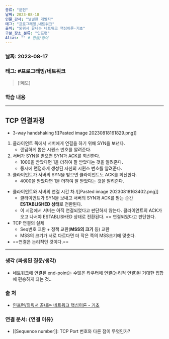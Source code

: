 ```yaml
---
종류: "문헌"
날짜: 2023-08-18
인물_강사: "널널한 개발자"
태그: "프로그래밍,네트워크"
출처: "외워서 끝내는 네트워크 핵심이론-기초"
구분_장소_분류: "인프런"
Alias: "" # 한글/영어
---
```


### 날짜: 2023-08-17

### 태그: #프로그래밍/네트워크

>[!메모]
> 

### 학습 내용
---
## TCP 연결과정
- 3-way handshaking
![[Pasted image 20230818161829.png]]
1. 클라이언트 쪽에서 서버에게 연결을 하기 위해 SYN을 보낸다.
	- 랜덤하게 뽑은 시퀀스 번호를 알려준다.
2. 서버가 SYN을 받으면 SYN과 ACK를 회신한다.
	- 1000을 받았다면 1을 더하여 잘 받았다는 것을 알려준다. 
	- 동시에 랜덤하게 생성된 자신의 시퀀스 번호를 알려준다.
3. 클라이언트가 서버의 SYN을 받으면 클라이언트도 ACK를 회신한다.
	- 4000을 받았다면 1을 더하여 잘 받았다는 것을 알려준다.
- 클라이언트와 서버의 연결 시간 차.![[Pasted image 20230818163402.png]]
	- 클라이언트가 SYN을 보내고 서버의 SYN과 ACK를 받는 순간 **ESTABLISHED 상태**로 전환된다.
	- 이 시점에서 서버는 아직 연결되었다고 판단하지 않는다. 클라이언트의 ACK가 오고 나서야 ESTABLISHED 상태로 전환된다. == 연결되었다고 판단한다.
- TCP 연결의 실체
	- Seq번호 교환 + 정책 교환(**MSS의 크기** 등) 교환
	- MSS의 크기가 서로 다르다면 더 작은 쪽의 MSS크기에 맞춘다.
- ==연결은 논리적인 것이다.==

---
### 생각 (파생된 질문/생각)
- 네트워크에 연결된 end-point는 수많은 라우터에 연결(논리적 연결)된 거대한 집합에 편승하게 되는 것..

### 출 처
- [인프런/외워서 끝내는 네트워크 핵심이론 - 기초 ](https://www.inflearn.com/course/%EB%84%A4%ED%8A%B8%EC%9B%8C%ED%81%AC-%ED%95%B5%EC%8B%AC%EC%9D%B4%EB%A1%A0-%EA%B8%B0%EC%B4%88/dashboard)

### 연결 문서: {연결 이유}
- [[Sequence number]]: TCP Port 번호와 다른 점이 무엇인가?